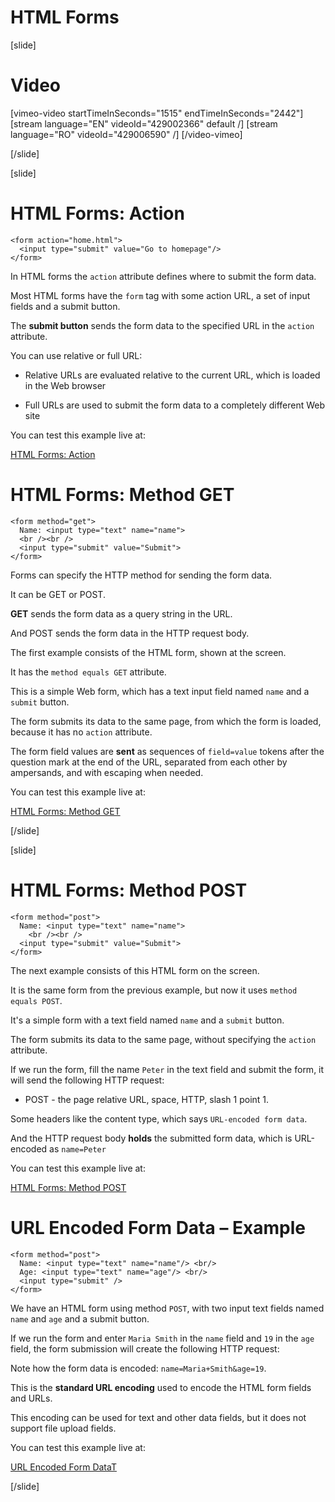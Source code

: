 # HTML Forms

[slide]
# Video

[vimeo-video startTimeInSeconds="1515" endTimeInSeconds="2442"]
[stream language="EN" videoId="429002366" default /]
[stream language="RO" videoId="429006590"  /]
[/video-vimeo]

[/slide]


[slide]
# HTML Forms: Action

```
<form action="home.html">
  <input type="submit" value="Go to homepage"/>
</form>
```

In HTML forms the `action` attribute defines where to submit the form data.

Most HTML forms have the `form` tag with some action URL, a set of input fields and a submit button.

The **submit button** sends the form data to the specified URL in the `action` attribute.

You can use relative or full URL:

- Relative URLs are evaluated relative to the current URL, which is loaded in the Web browser

- Full URLs are used to submit the form data to a completely different Web site

You can test this example live at:

[HTML Forms: Action](https://repl.it/@nakov/http-form-example#index.html)


# HTML Forms: Method GET

``` 
<form method="get">  
  Name: <input type="text" name="name">  
  <br /><br />
  <input type="submit" value="Submit">
</form>
```

Forms can specify the HTTP method for sending the form data.

It can be GET or POST.

**GET** sends the form data as a query string in the URL.

And POST sends the form data in the HTTP request body.

The first example consists of the HTML form, shown at the screen.

It has the `method equals GET` attribute.

This is a simple Web form, which has a text input field named `name` and a `submit` button.

The form submits its data to the same page, from which the form is loaded, because it has no `action` attribute.

The form field values are **sent** as sequences of `field=value` tokens after the question mark at the end of the URL, separated from each other by ampersands, and with escaping when needed.

You can test this example live at:

[HTML Forms: Method GET](https://repl.it/@nakov/http-get-example)

[/slide]

[slide]
# HTML Forms: Method POST

``` 
<form method="post">
  Name: <input type="text" name="name">
    <br /><br />
  <input type="submit" value="Submit">
</form>

```

The next example consists of this HTML form on the screen.

It is the same form from the previous example, but now it uses `method equals POST`.

It's a simple form with a text field named `name` and a `submit` button.

The form submits its data to the same page, without specifying the `action` attribute.

If we run the form, fill the name `Peter` in the text field and submit the form, it will send the following HTTP request:

- POST - the page relative URL, space, HTTP, slash 1 point 1.

Some headers like the content type, which says `URL-encoded form data`.

And the HTTP request body **holds** the submitted form data, which is URL-encoded as `name=Peter`

You can test this example live at:

[HTML Forms: Method POST](https://repl.it/@nakov/http-post-example)


# URL Encoded Form Data – Example

```
<form method="post">
  Name: <input type="text" name="name"/> <br/>
  Age: <input type="text" name="age"/> <br/>
  <input type="submit" />
</form>
```

We have an HTML form using method `POST`, with two input text fields named `name` and `age` and a submit button.

If we run the form and enter `Maria Smith` in the `name` field and `19` in the `age` field, the form submission will create the following HTTP request:

Note how the form data is encoded: `name=Maria+Smith&age=19`.

This is the **standard URL encoding** used to encode the HTML form fields and URLs.

This encoding can be used for text and other data fields, but it does not support file upload fields.

You can test this example live at:

[URL Encoded Form DataT](https://repl.it/@nakov/http-post-example)

[/slide]

